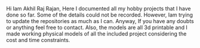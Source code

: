 Hi Iam Akhil Raj Rajan, Here I documented all my hobby projects that I have done so far. Some of the details could not be recorded. However, Iam trying to update the repositories as much as I can. Anyway, If you have any doubts or anything feel free to contact. Also, the models are all 3d printable and I made working physical models of all the included project considering the cost and time constraints.  
